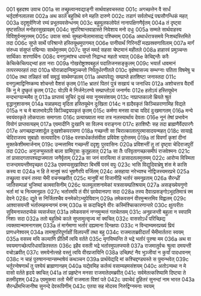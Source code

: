 001	बृहदश्व उवाच
001a	सा तच्छ्रुत्वानवद्याङ्गी सार्थवाहवचस्तदा
001c	अगच्छत्तेन वै सार्धं भर्तृदर्शनलालसा
002a	अथ काले बहुतिथे वने महति दारुणे
002c	तडागं सर्वतोभद्रं पद्मसौगन्धिकं महत्
003a	ददृशुर्वणिजो रम्यं प्रभूतयवसेन्धनम्
003c	बहुमूलफलोपेतं नानापक्षिगणैर्वृतम्
004a	तं दृष्ट्वा मृष्टसलिलं मनोहरसुखावहम्
004c	सुपरिश्रान्तवाहास्ते निवेशाय मनो दधुः
005a	सम्मते सार्थवाहस्य विविशुर्वनमुत्तमम्
005c	उवास सार्थः सुमहान्वेलामासाद्य पश्चिमाम्
006a	अथार्धरात्रसमये निःशब्दस्तिमिते तदा
006c	सुप्ते सार्थे परिश्रान्ते हस्तियूथमुपागमत्
006e	पानीयार्थं गिरिनदीं मदप्रस्रवणाविलाम्
007a	मार्गं संरुध्य संसुप्तं पद्मिन्याः सार्थमुत्तमम्
007c	सुप्तं ममर्द सहसा चेष्टमानं महीतले
008a	हाहारवं प्रमुञ्चन्तः सार्थिकाः शरणार्थिनः
008c	वनगुल्मांश्च धावन्तो निद्रान्धा महतो भयात्
008e	केचिद्दन्तैः करैः केचित्केचित्पद्भ्यां हता नराः
009a	गोखरोष्ट्राश्वबहुलं पदातिजनसङ्कुलम्
009c	भयार्तं धावमानं तत्परस्परहतं तदा
010a	घोरान्नादान्विमुञ्चन्तो निपेतुर्धरणीतले
010c	वृक्षेष्वासज्य सम्भग्नाः पतिता विषमेषु च
010e	तथा तन्निहतं सर्वं समृद्धं सार्थमण्डलम्
011a	अथापरेद्युः सम्प्राप्ते हतशिष्टा जनास्तदा
011c	वनगुल्माद्विनिष्क्रम्य शोचन्तो वैशसं कृतम्
011e	भ्रातरं पितरं पुत्रं सखायं च जनाधिप
012a	अशोचत्तत्र वैदर्भी किं नु मे दुष्कृतं कृतम्
012c	योऽपि मे निर्जनेऽरण्ये सम्प्राप्तोऽयं जनार्णवः
012e	हतोऽयं हस्तियूथेन मन्दभाग्यान्ममैव तु
013a	प्राप्तव्यं सुचिरं दुःखं मया नूनमसंशयम्
013c	नाप्राप्तकालो म्रियते श्रुतं वृद्धानुशासनम्
014a	यन्नाहमद्य मृदिता हस्तियूथेन दुःखिता
014c	न ह्यदैवकृतं किञ्चिन्नराणामिह विद्यते
015a	न च मे बालभावेऽपि किञ्चिद्व्यपकृतं कृतम्
015c	कर्मणा मनसा वाचा यदिदं दुःखमागतम्
016a	मन्ये स्वयंवरकृते लोकपालाः समागताः
016c	प्रत्याख्याता मया तत्र नलस्यार्थाय देवताः
016e	नूनं तेषां प्रभावेन वियोगं प्राप्तवत्यहम्
017a	एवमादीनि दुःखानि सा विलप्य वराङ्गना
017c	हतशिष्टैः सह तदा ब्राह्मणैर्वेदपारगैः
017e	अगच्छद्राजशार्दूल दुःखशोकपरायणा
018a	गच्छन्ती सा चिरात्कालात्पुरमासादयन्महत्
018c	सायाह्ने चेदिराजस्य सुबाहोः सत्यवादिनः
018e	वस्त्रार्धकर्तसंवीता प्रविवेश पुरोत्तमम्
019a	तां विवर्णां कृशां दीनां मुक्तकेशीममार्जनाम्
019c	उन्मत्तामिव गच्छन्तीं ददृशुः पुरवासिनः
020a	प्रविशन्तीं तु तां दृष्ट्वा चेदिराजपुरीं तदा
020c	अनुजग्मुस्ततो बाला ग्रामिपुत्राः कुतूहलात्
021a	सा तैः परिवृतागच्छत्समीपं राजवेश्मनः
021c	तां प्रासादगतापश्यद्राजमाता जनैर्वृताम्
022a	सा जनं वारयित्वा तं प्रासादतलमुत्तमम्
022c	आरोप्य विस्मिता राजन्दमयन्तीमपृच्छत
023a	एवमप्यसुखाविष्टा बिभर्षि परमं वपुः
023c	भासि विद्युदिवाभ्रेषु शंस मे कासि कस्य वा
024a	न हि ते मानुषं रूपं भूषणैरपि वर्जितम्
024c	असहाया नरेभ्यश्च नोद्विजस्यमरप्रभे
025a	तच्छ्रुत्वा वचनं तस्या भैमी वचनमब्रवीत्
025c	मानुषीं मां विजानीहि भर्तारं समनुव्रताम्
026a	सैरन्ध्रीं जातिसम्पन्नां भुजिष्यां कामवासिनीम्
026c	फलमूलाशनामेकां यत्रसायम्प्रतिश्रयाम्
027a	असङ्ख्येयगुणो भर्ता मां च नित्यमनुव्रतः
027c	भर्तारमपि तं वीरं छायेवानपगा सदा
028a	तस्य दैवात्प्रसङ्गोऽभूदतिमात्रं स्म देवने
028c	द्यूते स निर्जितश्चैव वनमेकोऽभ्युपेयिवान्
029a	तमेकवसनं वीरमुन्मत्तमिव विह्वलम्
029c	आश्वासयन्ती भर्तारमहमन्वगमं वनम्
030a	स कदाचिद्वने वीरः कस्मिंश्चित्कारणान्तरे
030c	क्षुत्परीतः सुविमनास्तदप्येकं व्यसर्जयत्
031a	तमेकवसनं नग्नमुन्मत्तं गतचेतसम्
031c	अनुव्रजन्ती बहुला न स्वपामि निशाः सदा
032a	ततो बहुतिथे काले सुप्तामुत्सृज्य मां क्वचित्
032c	वाससोऽर्धं परिच्छिद्य त्यक्तवान्मामनागसम्
033a	तं मार्गमाणा भर्तारं दह्यमाना दिनक्षपाः
033c	न विन्दाम्यमरप्रख्यं प्रियं प्राणधनेश्वरम्
034a	तामश्रुपरिपूर्णाक्षीं विलपन्तीं तथा बहु
034c	राजमाताब्रवीदार्तां भैमीमार्ततरा स्वयम्
035a	वसस्व मयि कल्याणि प्रीतिर्मे त्वयि वर्तते
035c	मृगयिष्यन्ति ते भद्रे भर्तारं पुरुषा मम
036a	अथ वा स्वयमागच्छेत्परिधावन्नितस्ततः
036c	इहैव वसती भद्रे भर्तारमुपलप्स्यसे
037a	राजमातुर्वचः श्रुत्वा दमयन्ती वचोऽब्रवीत्
037c	समयेनोत्सहे वस्तुं त्वयि वीरप्रजायिनि
038a	उच्छिष्टं नैव भुञ्जीयां न कुर्यां पादधावनम्
038c	न चाहं पुरुषानन्यान्सम्भाषेयं कथञ्चन
039a	प्रार्थयेद्यदि मां कश्चिद्दण्ड्यस्ते स पुमान्भवेत्
039c	भर्तुरन्वेषणार्थं तु पश्येयं ब्राह्मणानहम्
040a	यद्येवमिह कर्तव्यं वसाम्यहमसंशयम्
040c	अतोऽन्यथा न मे वासो वर्तते हृदये क्वचित्
041a	तां प्रहृष्टेन मनसा राजमातेदमब्रवीत्
041c	सर्वमेतत्करिष्यामि दिष्ट्या ते व्रतमीदृशम्
042a	एवमुक्त्वा ततो भैमीं राजमाता विशां पते
042c	उवाचेदं दुहितरं सुनन्दां नाम भारत
043a	सैरन्ध्रीमभिजानीष्व सुनन्दे देवरूपिणीम्
043c	एतया सह मोदस्व निरुद्विग्नमनाः स्वयम्
